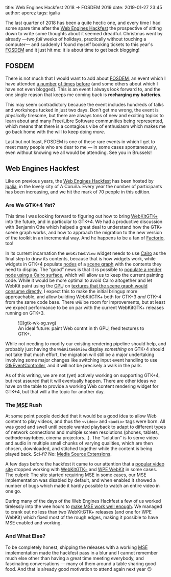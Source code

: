 title: Web Engines Hackfest 2018 → FOSDEM 2019
date: 2019-01-27 23:45
author: aperez
tags: igalia

The last quarter of 2018 has been a quite hectic one, and every time I had
some spare time after the [Web Engines
Hackfest](https://webengineshackfest.org/2018/) the prospective of sitting
down to write some thoughts about it seemed dreadful. Christmas went by
already &mdash;two *full* weeks of holidays, practically without touching a
computer&mdash; and suddenly I found myself booking tickets to this year's
[FOSDEM](https://fosdem.org/2019/) and it just hit me: it is about time to
get back blogging!


## FOSDEM

There is not much that I would want to add about
[FOSDEM](https://fosdem.org/2019/), an event which I have attended [a
number](/2013/back-from-fosdem-2013-edition.html) [of
times](/2012/fosdem-2012.html) [before](/2011/alive-fosdem.html) (and some
others about which I have not even blogged). This is an event I always look
forward to, and the one single reason that keeps me coming back is
**recharging my batteries**.

This may seem contradictory because the event includes hundreds of talks and
workshops tucked in just two days. Don't get me wrong, the event is
*physically* tiresome, but there are always tons of new and exciting topics to
learn about and many Free/Libre Software communities being represented, which
means that there is a contagious vibe of enthusiasm which makes me go back
home with the will to keep doing *more*.

Last but not least, FOSDEM is one of these rare events in which I get to meet
many people who are dear to me &mdash; in some cases spontaneously, even
without knowing we all would be attending. See you in Brussels!


## Web Engines Hackfest

Like on previous years, the [Web Engines
Hackfest](https://webengineshackfest.org/2018) has been hosted by
[Igalia](https://igalia.com), in the lovely city of A Coruña. Every year the
number of participants has been increasing, and we hit the mark of 70 people
in this edition.


### Are We GTK+4 Yet?

This time I was looking forward to figuring out how to bring
[WebKitGTK+](https://webkitgtk.org/) into the future, and in particular to
GTK+4. We had a productive discussion with Benjamin Otte which helped a great
deal to understand how the GTK+ scene graph works, and how to approach the
migration to the new version of the toolkit in an incremental way. And he
happens to be a fan of [Factorio](https://www.factorio.com), too!

In its current incarnation the `WebKitWebView` widget needs to use
[Cairo](https://www.cairographics.org/) as the final step to draw its
contents, because that is how widgets work, while widgets in GTK+4 populate
[nodes](https://developer.gnome.org/gsk4/unstable/GskRenderNode.html) of a
[scene graph](https://en.wikipedia.org/wiki/Scene_graph) with the contents
they need to display. The “good” news is that it is possible to [populate a
render node using a Cairo
surface](https://developer.gnome.org/gtk4/unstable/GtkSnapshot.html#gtk-snapshot-append-cairo),
which will allow us to keep the current painting code. While it would be more
optimal to avoid Cairo altogether and let WebKit paint using the <abbr
title="Graphics Processing Unit">GPU</abbr> on [textures that the scene graph
would consume
directly](https://blog.gtk.org/2018/03/16/textures-and-paintables/), I expect
this to make the initial bringup more approachable, and allow building
WebKitGTK+ both for GTK+3 *and* GTK+4 from the same code base. There *will* be
room for improvements, but at least we expect performance to be on par with
the current WebKitGTK+ releases running on GTK+3.

<figure class="image">
  ![](gtk-wk-sg.svg)
  <figcaption>An ideal future: paint Web contnt in th GPU, feed textures to GTK+.</figcaption>
</figure>

While not needing to modify our existing rendering pipeline should help, and
probably just having the `WebKitWebView` display *something* on GTK+4 should
not take that much effort, the migration will still be a major undertaking
involving some major changes like switching input event handling to use
[GtkEventController](https://developer.gnome.org/gtk4/stable/GtkEventController.html),
and it will not be precisely a walk in the park.

As of this writing, we are not (yet) actively working on supporting GTK+4, but
rest assured that it will eventually happen. There are other ideas we have on
the table to provide a working Web content rendering widget for GTK+4, but
that will a the topic for another day.


### The <abbr title="Media Source Extensions">MSE</abbr> Rush

At some point people decided that it would be a good idea to allow Web content
to play videos, and thus the `<video>` and `<audio>` tags were born. All was
good and swell until people wanted playback to adapt to different types of
network connections and multiple screen resolutions (phones, tablets,
<del>cathode ray tubes</del>, cinema projectors...). The “solution” is to
serve video and audio in multiple small chunks of varying qualities, which are
then chosen, downloaded, and stitched together while the content is being
played back. Sci-fi? No: [Media Source Extensions](https://developer.mozilla.org/en-US/docs/Web/API/Media_Source_Extensions_API).

A few days before the hackfest it came to our attention that a [popular video
site](https://youtube.com) stopped working with
[WebKitGTK+](https://webkitgtk.org) and [WPE WebKit](https://wpewebkit.org) in
some cases. The culprit: The site started requiring MSE in some cases, our MSE
implementation was disabled by default, and when enabled it showed a number of
bugs which made it hardly possible to watch an entire video in one go.

During many of the days of the Web Engines Hackfest a few of us worked
tirelessly into the wee hours to [make MSE work well
enough](https://blogs.gnome.org/mcatanzaro/2018/11/02/webkitgtk-2-22-2-and-2-22-3-media-source-extensions-and-youtube/).
We managed to crank out no less than two WebKitGTK+ releases (and one
for WPE WebKit) which fixed most of the rough edges, making it possible to
have MSE enabled and working.


### And What Else?

To be completely honest, shipping the releases with a working <abbr
title="Media Source Extensions">MSE</abbr> implementation made the hackfest
pass in a blur and I cannot remember much else other than having a great time
meeting everybody, and fascinating conversations &mdash; many of them
around a table sharing good food. And that is already good motivation to
attend again next year 😉
